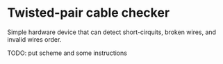 # Twisted-pair cable checker

Simple hardware device that can detect short-cirquits, broken wires,
and invalid wires order.

TODO: put scheme and some instructions

